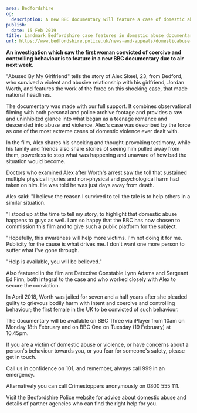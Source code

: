 ```yaml
area: Bedfordshire
og:
  description: A new BBC documentary will feature a case of domestic abuse and coercive and controlling behaviour
publish:
  date: 15 Feb 2019
title: Landmark Bedfordshire case features in domestic abuse documentary
url: https://www.bedfordshire.police.uk/news-and-appeals/domesticabuse-documentary-skeel-feb2019
```

**An investigation which saw the first woman convicted of coercive and controlling behaviour is to feature in a new BBC documentary due to air next week.**

"Abused By My Girlfriend" tells the story of Alex Skeel, 23, from Bedford, who survived a violent and abusive relationship with his girlfriend, Jordan Worth, and features the work of the force on this shocking case, that made national headlines.

The documentary was made with our full support. It combines observational filming with both personal and police archive footage and provides a raw and uninhibited glance into what began as a teenage romance and descended into abuse and violence. Alex's case was described by the force as one of the most extreme cases of domestic violence ever dealt with.

In the film, Alex shares his shocking and thought-provoking testimony, while his family and friends also share stories of seeing him pulled away from them, powerless to stop what was happening and unaware of how bad the situation would become.

Doctors who examined Alex after Worth's arrest saw the toll that sustained multiple physical injuries and non-physical and psychological harm had taken on him. He was told he was just days away from death.

Alex said: "I believe the reason I survived to tell the tale is to help others in a similar situation.

"I stood up at the time to tell my story, to highlight that domestic abuse happens to guys as well. I am so happy that the BBC has now chosen to commission this film and to give such a public platform for the subject.

"Hopefully, this awareness will help more victims. I'm not doing it for me. Publicity for the cause is what drives me. I don't want one more person to suffer what I've gone through.

"Help is available, you will be believed."

Also featured in the film are Detective Constable Lynn Adams and Sergeant Ed Finn, both integral to the case and who worked closely with Alex to secure the conviction.

In April 2018, Worth was jailed for seven and a half years after she pleaded guilty to grievous bodily harm with intent and coercive and controlling behaviour; the first female in the UK to be convicted of such behaviour.

The documentary will be available on BBC Three via iPlayer from 10am on Monday 18th February and on BBC One on Tuesday (19 February) at 10.45pm.

If you are a victim of domestic abuse or violence, or have concerns about a person's behaviour towards you, or you fear for someone's safety, please get in touch.

Call us in confidence on 101, and remember, always call 999 in an emergency.

Alternatively you can call Crimestoppers anonymously on 0800 555 111.

Visit the Bedfordshire Police website for advice about domestic abuse and details of partner agencies who can find the right help for you.
